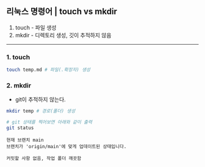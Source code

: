 ## 리눅스 명령어 | touch vs mkdir
1. touch - 파일 생성
2. mkdir - 디렉토리 생성, 깃이 추적하지 않음
---

### 1. touch
```zsh
touch temp.md # 파일(.확장자) 생성
```

### 2. mkdir

- git이 추적하지 않는다.
```zsh
mkdir temp # 경로(폴더) 생성
```

```zsh
# git 상태를 찍어보면 아래와 같이 출력
git status
```

```
현재 브랜치 main
브랜치가 'origin/main'에 맞게 업데이트된 상태입니다.

커밋할 사항 없음, 작업 폴더 깨끗함
```

